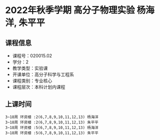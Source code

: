 # 2022年秋季学期 高分子物理实验 杨海洋, 朱平平






## 课程信息

- 课程号：020015.02
- 学分：2
- 教学类型：实验课
- 开课单位：高分子科学与工程系
- 课程类别：专业核心
- 课程层次：本科计划内课程

## 上课时间

```
3~18周 环资楼 :2(6,7,8,9,10,11,12,13) 杨海洋
3~18周 环资楼 :2(6,7,8,9,10,11,12,13) 朱平平
3~18周 环资楼 :5(6,7,8,9,10,11,12,13) 杨海洋
3~18周 环资楼 :5(6,7,8,9,10,11,12,13) 朱平平
```

